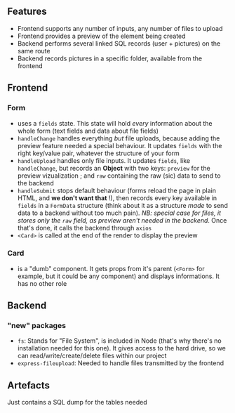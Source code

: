 ## Features

- Frontend supports any number of inputs, any number of files to upload
- Frontend provides a preview of the element being created
- Backend performs several linked SQL records (user + pictures) on the same route
- Backend records pictures in a specific folder, available from the frontend

## Frontend

### Form

- uses a `fields` state. This state will hold _every_ information about the whole form (text fields and data about file fields)
- `handleChange` handles everything _but_ file uploads, because adding the preview feature needed a special behaviour. It updates `fields` with the right key/value pair, whatever the structure of your form
- `handleUpload` handles only file inputs. It updates `fields`, like `handleChange`, but records an **Object** with two keys: `preview` for the preview vizualization ; and `raw` containing the raw (sic) data to send to the backend
- `handleSubmit` stops default behaviour (forms reload the page in plain HTML, and **we don't want that** !), then records every key available in `fields` in a `FormData` structure (think about it as a structure _made_ to send data to a backend without too much pain). _NB: special case for files, it stores only the `raw` field, as preview aren't needed in the backend_. Once that's done, it calls the backend through `axios`
- `<Card>` is called at the end of the render to display the preview

### Card

- is a "dumb" component. It gets props from it's parent (`<Form>` for example, but it could be any component) and displays informations. It has no other role

## Backend

### "new" packages

- `fs`: Stands for "File System", is included in Node (that's why there's no installation needed for this one). It gives access to the hard drive, so we can read/write/create/delete files within our project
- `express-fileupload`: Needed to handle files transmitted by the frontend

## Artefacts

Just contains a SQL dump for the tables needed
